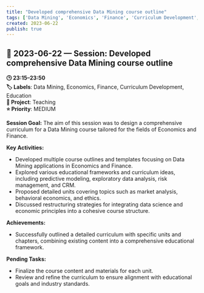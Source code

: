 ```yaml
---
title: "Developed comprehensive Data Mining course outline"
tags: ['Data Mining', 'Economics', 'Finance', 'Curriculum Development', 'Education']
created: 2023-06-22
publish: true
---
```


## 📅 2023-06-22 — Session: Developed comprehensive Data Mining course outline

**🕒 23:15–23:50**  
**🏷️ Labels**: Data Mining, Economics, Finance, Curriculum Development, Education  
**📂 Project**: Teaching  
**⭐ Priority**: MEDIUM  


**Session Goal:**
The aim of this session was to design a comprehensive curriculum for a Data Mining course tailored for the fields of Economics and Finance.

**Key Activities:**
- Developed multiple course outlines and templates focusing on Data Mining applications in Economics and Finance.
- Explored various educational frameworks and curriculum ideas, including predictive modeling, exploratory data analysis, risk management, and CRM.
- Proposed detailed units covering topics such as market analysis, behavioral economics, and ethics.
- Discussed restructuring strategies for integrating data science and economic principles into a cohesive course structure.

**Achievements:**
- Successfully outlined a detailed curriculum with specific units and chapters, combining existing content into a comprehensive educational framework.

**Pending Tasks:**
- Finalize the course content and materials for each unit.
- Review and refine the curriculum to ensure alignment with educational goals and industry standards.
